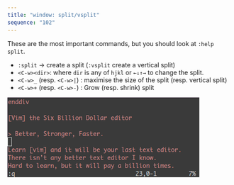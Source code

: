 ```yaml
---
title: "window: split/vsplit"
sequence: "102"
---
```


These are the most important commands, but you should look at `:help split`.

- `:split` → create a split (`:vsplit` create a vertical split)
- `<C-w><dir>`: where `dir` is any of `hjkl` or `←↓↑→` to change the split.
- `<C-w>_` (resp. `<C-w>|`) : maximise the size of the split (resp. vertical split)
- `<C-w>+` (resp. `<C-w>-`) : Grow (resp. shrink) split

![](/assets/images/vim/split.gif)

